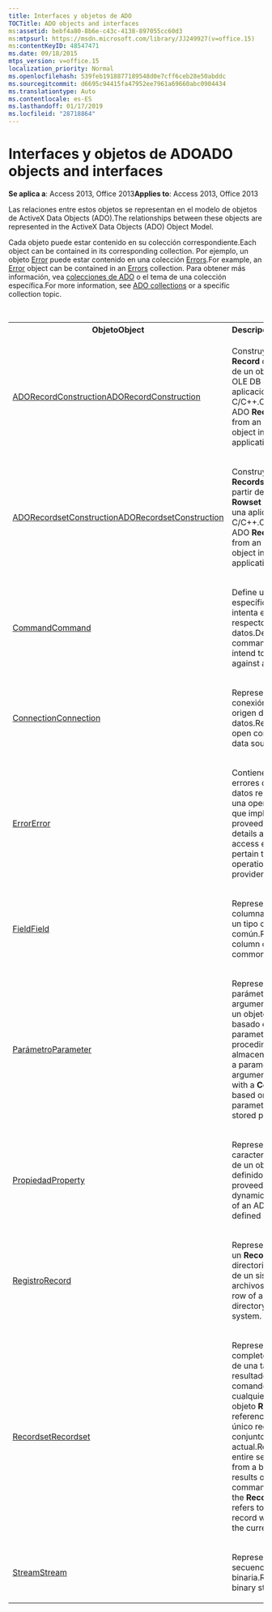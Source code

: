 ```yaml
---
title: Interfaces y objetos de ADO
TOCTitle: ADO objects and interfaces
ms:assetid: bebf4a80-8b6e-c43c-4138-897055cc60d3
ms:mtpsurl: https://msdn.microsoft.com/library/JJ249927(v=office.15)
ms:contentKeyID: 48547471
ms.date: 09/18/2015
mtps_version: v=office.15
localization_priority: Normal
ms.openlocfilehash: 539feb1918877189548d0e7cff6ceb28e50abddc
ms.sourcegitcommit: d6695c94415fa47952ee7961a69660abc0904434
ms.translationtype: Auto
ms.contentlocale: es-ES
ms.lasthandoff: 01/17/2019
ms.locfileid: "28718864"
---
```

# <a name="ado-objects-and-interfaces"></a><span data-ttu-id="ba5cb-102">Interfaces y objetos de ADO</span><span class="sxs-lookup"><span data-stu-id="ba5cb-102">ADO objects and interfaces</span></span>

<span data-ttu-id="ba5cb-103">**Se aplica a**: Access 2013, Office 2013</span><span class="sxs-lookup"><span data-stu-id="ba5cb-103">**Applies to**: Access 2013, Office 2013</span></span>

<span data-ttu-id="ba5cb-104">Las relaciones entre estos objetos se representan en el modelo de objetos de ActiveX Data Objects (ADO).</span><span class="sxs-lookup"><span data-stu-id="ba5cb-104">The relationships between these objects are represented in the ActiveX Data Objects (ADO) Object Model.</span></span>

<span data-ttu-id="ba5cb-105">Cada objeto puede estar contenido en su colección correspondiente.</span><span class="sxs-lookup"><span data-stu-id="ba5cb-105">Each object can be contained in its corresponding collection.</span></span> <span data-ttu-id="ba5cb-106">Por ejemplo, un objeto [Error](error-object-ado.md) puede estar contenido en una colección [Errors](errors-collection-ado.md).</span><span class="sxs-lookup"><span data-stu-id="ba5cb-106">For example, an [Error](error-object-ado.md) object can be contained in an [Errors](errors-collection-ado.md) collection.</span></span> <span data-ttu-id="ba5cb-107">Para obtener más información, vea [colecciones de ADO](ado-collections.md) o el tema de una colección específica.</span><span class="sxs-lookup"><span data-stu-id="ba5cb-107">For more information, see [ADO collections](ado-collections.md) or a specific collection topic.</span></span>

<br/>

<table>
<colgroup>
<col style="width: 50%" />
<col style="width: 50%" />
</colgroup>
<tbody>
<tr class="even">
<th><span data-ttu-id="ba5cb-108">Objeto</span><span class="sxs-lookup"><span data-stu-id="ba5cb-108">Object</span></span></th>
<th><span data-ttu-id="ba5cb-109">Descripción</span><span class="sxs-lookup"><span data-stu-id="ba5cb-109">Description</span></span></th>
</tr>
<tr class="odd">
<td><p><span data-ttu-id="ba5cb-110"><a href="adorecordconstruction-interface-ado.md">ADORecordConstruction</a></span><span class="sxs-lookup"><span data-stu-id="ba5cb-110"><a href="adorecordconstruction-interface-ado.md">ADORecordConstruction</a></span></span></p></td>
<td><p><span data-ttu-id="ba5cb-111">Construye un objeto <strong>Record</strong> de ADO a partir de un objeto <strong>Row</strong> de OLE DB de una aplicación C/C++.</span><span class="sxs-lookup"><span data-stu-id="ba5cb-111">Constructs an ADO <strong>Record</strong> object from an OLE DB <strong>Row</strong> object in a C/C++ application.</span></span></p></td>
</tr>
<tr class="even">
<td><p><span data-ttu-id="ba5cb-112"><a href="adorecordsetconstruction-interface-ado.md">ADORecordsetConstruction</a></span><span class="sxs-lookup"><span data-stu-id="ba5cb-112"><a href="adorecordsetconstruction-interface-ado.md">ADORecordsetConstruction</a></span></span></p></td>
<td><p><span data-ttu-id="ba5cb-113">Construye un objeto <strong>Recordset</strong> de ADO a partir de un objeto <strong>Rowset</strong> de OLE DB de una aplicación C/C++.</span><span class="sxs-lookup"><span data-stu-id="ba5cb-113">Constructs an ADO <strong>Recordset</strong> object from an OLE DB <strong>Rowset</strong> object in a C/C++ application.</span></span></p></td>
</tr>
<tr class="odd">
<td><p><span data-ttu-id="ba5cb-114"><a href="error-object-ado.md">Command</a></span><span class="sxs-lookup"><span data-stu-id="ba5cb-114"><a href="error-object-ado.md">Command</a></span></span></p></td>
<td><p><span data-ttu-id="ba5cb-115">Define un comando específico que se intenta ejecutar con respecto a un origen de datos.</span><span class="sxs-lookup"><span data-stu-id="ba5cb-115">Defines a specific command that you intend to execute against a data source.</span></span></p></td>
</tr>
<tr class="even">
<td><p><span data-ttu-id="ba5cb-116"><a href="field-object-ado.md">Connection</a></span><span class="sxs-lookup"><span data-stu-id="ba5cb-116"><a href="field-object-ado.md">Connection</a></span></span></p></td>
<td><p><span data-ttu-id="ba5cb-117">Representa una conexión abierta con un origen de datos.</span><span class="sxs-lookup"><span data-stu-id="ba5cb-117">Represents an open connection to a data source.</span></span></p></td>
</tr>
<tr class="odd">
<td><p><span data-ttu-id="ba5cb-118"><a href="error-object-ado.md">Error</a></span><span class="sxs-lookup"><span data-stu-id="ba5cb-118"><a href="error-object-ado.md">Error</a></span></span></p></td>
<td><p><span data-ttu-id="ba5cb-119">Contiene detalles sobre errores de acceso a datos relacionados con una operación única que implica al proveedor.</span><span class="sxs-lookup"><span data-stu-id="ba5cb-119">Contains details about data access errors that pertain to a single operation involving the provider.</span></span></p></td>
</tr>
<tr class="even">
<td><p><span data-ttu-id="ba5cb-120"><a href="field-object-ado.md">Field</a></span><span class="sxs-lookup"><span data-stu-id="ba5cb-120"><a href="field-object-ado.md">Field</a></span></span></p></td>
<td><p><span data-ttu-id="ba5cb-121">Representa una columna de datos con un tipo de datos común.</span><span class="sxs-lookup"><span data-stu-id="ba5cb-121">Represents a column of data with a common data type.</span></span></p></td>
</tr>
<tr class="odd">
<td><p><span data-ttu-id="ba5cb-122"><a href="parameter-object-ado.md">Parámetro</a></span><span class="sxs-lookup"><span data-stu-id="ba5cb-122"><a href="parameter-object-ado.md">Parameter</a></span></span></p></td>
<td><p><span data-ttu-id="ba5cb-123">Representa un parámetro o un argumento asociado a un objeto <strong>Command</strong> basado en una consulta parametrizada o un procedimiento almacenado.</span><span class="sxs-lookup"><span data-stu-id="ba5cb-123">Represents a parameter or argument associated with a <strong>Command</strong> object based on a parameterized query or stored procedure.</span></span></p></td>
</tr>
<tr class="even">
<td><p><span data-ttu-id="ba5cb-124"><a href="property-object-ado.md">Propiedad</a></span><span class="sxs-lookup"><span data-stu-id="ba5cb-124"><a href="property-object-ado.md">Property</a></span></span></p></td>
<td><p><span data-ttu-id="ba5cb-125">Representa una característica dinámica de un objeto ADO definido por el proveedor.</span><span class="sxs-lookup"><span data-stu-id="ba5cb-125">Represents a dynamic characteristic of an ADO object that is defined by the provider.</span></span></p></td>
</tr>
<tr class="odd">
<td><p><span data-ttu-id="ba5cb-126"><a href="record-object-ado.md">Registro</a></span><span class="sxs-lookup"><span data-stu-id="ba5cb-126"><a href="record-object-ado.md">Record</a></span></span></p></td>
<td><p><span data-ttu-id="ba5cb-127">Representa una fila de un <strong>Recordset</strong> o un directorio o un archivo de un sistema de archivos.</span><span class="sxs-lookup"><span data-stu-id="ba5cb-127">Represents a row of a <strong>Recordset</strong>, or a directory or file in a file system.</span></span></p></td>
</tr>
<tr class="even">
<td><p><span data-ttu-id="ba5cb-128"><a href="recordset-object-ado.md">Recordset</a></span><span class="sxs-lookup"><span data-stu-id="ba5cb-128"><a href="recordset-object-ado.md">Recordset</a></span></span></p></td>
<td><p><span data-ttu-id="ba5cb-p102">Representa el conjunto completo de registros de una tabla base o los resultados de un comando ejecutado. En cualquier momento, el objeto <strong>Recordset</strong> hace referencia sólo a un único registro dentro del conjunto como registro actual.</span><span class="sxs-lookup"><span data-stu-id="ba5cb-p102">Represents the entire set of records from a base table or the results of an executed command. At any time, the <strong>Recordset</strong> object refers to only a single record within the set as the current record.</span></span></p></td>
</tr>
<tr class="odd">
<td><p><span data-ttu-id="ba5cb-131"><a href="stream-object-ado.md">Stream</a></span><span class="sxs-lookup"><span data-stu-id="ba5cb-131"><a href="stream-object-ado.md">Stream</a></span></span></p></td>
<td><p><span data-ttu-id="ba5cb-132">Representa una secuencia de datos binaria.</span><span class="sxs-lookup"><span data-stu-id="ba5cb-132">Represents a binary stream of data.</span></span></p></td>
</tr>
</tbody>
</table>

<br/>

